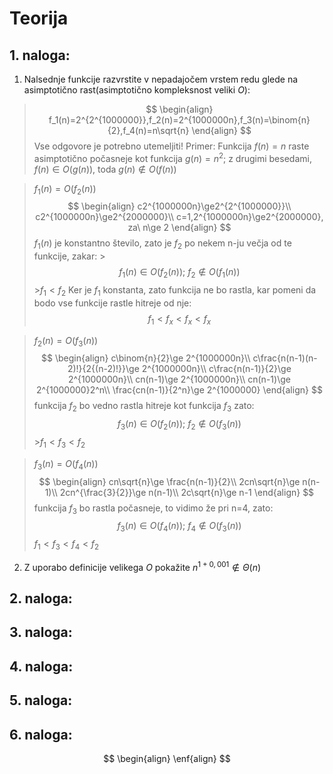 # Teorija
## 1. naloga:
1. Nalsednje funkcije razvrstite v nepadajočem vrstem redu glede na asimptotično rast(asimptotično kompleksnost veliki $O$):
>$$
>\begin{align}
>f_1(n)=2^{2^{1000000}},f_2(n)=2^{1000000n},f_3(n)=\binom{n}{2},f_4(n)=n\sqrt{n}
>\end{align}
>$$
Vse odgovore je potrebno utemeljiti!
Primer: Funkcija $f(n)=n$ raste asimptotično počasneje kot funkcija $g(n)=n^2$; z drugimi besedami, $f(n)\in O(g(n))$, toda $g(n)\notin O(f(n))$

>$f_1(n)=O(f_2(n))$
>$$
\begin{align}
c2^{1000000n}\ge2^{2^{1000000}}\\
c2^{1000000n}\ge2^{2000000}\\
c=1,2^{1000000n}\ge2^{2000000}, za\ n\ge 2
\end{align}
>$$
>$f_1(n)$ je konstantno število, zato je $f_2$ po nekem n-ju večja od te funkcije, zakar:
	>$$f_1(n)\in O(f_2(n));\ f_2\notin O(f_1(n))$$
	>$f_1<f_2$
>Ker je $f_1$ konstanta, zato funkcija ne bo rastla, kar pomeni da bodo vse funkcije rastle hitreje od nje:
>$$f_1<f_x<f_x<f_x$$

>$f_2(n)=O(f_3(n))$
>$$
\begin{align}
c\binom{n}{2}\ge 2^{1000000n}\\
c\frac{n(n-1)(n-2)!}{2{(n-2)!}}\ge 2^{1000000n}\\
c\frac{n(n-1)}{2}\ge 2^{1000000n}\\
cn(n-1)\ge 2^{1000000n}\\
cn(n-1)\ge 2^{1000000}2^n\\
\frac{cn(n-1)}{2^n}\ge 2^{1000000}
\end{align}
>$$
>funkcija $f_2$ bo vedno rastla hitreje kot funkcija $f_3$ zato:
>$$f_3(n)\in O(f_2(n));\ f_2\notin O(f_3(n))$$
	>$f_1<f_3<f_2$

>$f_3(n)=O(f_4(n))$
>$$
\begin{align}
cn\sqrt{n}\ge \frac{n(n-1)}{2}\\
2cn\sqrt{n}\ge n(n-1)\\
2cn^{\frac{3}{2}}\ge n(n-1)\\
2c\sqrt{n}\ge n-1
\end{align}
>$$
>funkcija $f_3$ bo rastla počasneje, to vidimo že pri n=4, zato:
>$$f_3(n)\in O(f_4(n));\ f_4\notin O(f_3(n))$$
>$f_1<f_3<f_4<f_2$

2. Z uporabo definicije velikega $O$ pokažite $n^{1+0,001}\notin \Theta (n)$
>
## 2. naloga:
## 3. naloga:
## 4. naloga:
## 5. naloga:
## 6. naloga:

$$
\begin{align}
\enf{align}
$$